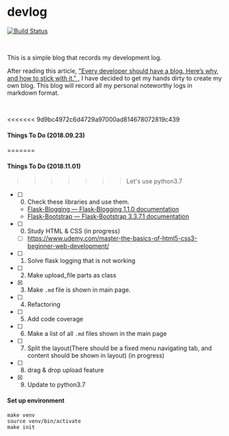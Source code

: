 # devlog
[![Build Status](https://travis-ci.org/flecho/devlog.svg?branch=master)](https://travis-ci.org/flecho/devlog)

<br>

This is a simple blog that records my development log.

After reading this article, 
["Every developer should have a blog. Here’s why, and how to stick with it."
](https://medium.freecodecamp.org/every-developer-should-have-a-blog-heres-why-and-how-to-stick-with-it-5fd55a247fbf),
I have decided to get my hands dirty to create my own blog. 
This blog will record all my personal noteworthy logs in markdown format.  


<br>

<<<<<<< 9d9bc4972c6d4729a97000ad814678072819c439
#### Things To Do (2018.09.23)
=======

#### Things To Do (2018.11.01)
>>>>>>> Let's use python3.7
- [ ] 0. Check these libraries and use them.
    - [Flask-Blogging — Flask-Blogging 1.1.0 documentation](https://flask-blogging.readthedocs.io/en/latest/)
    - [Flask-Bootstrap — Flask-Bootstrap 3.3.7.1 documentation](https://pythonhosted.org/Flask-Bootstrap/index.html)
- [ ] 0. Study HTML & CSS (in progress)
    - [ ] https://www.udemy.com/master-the-basics-of-html5-css3-beginner-web-development/
- [ ] 1. Solve flask logging that is not working
- [ ] 2. Make upload_file parts as class
- [x] 3. Make `.md` file is shown in main page.
- [ ] 4. Refactoring
- [ ] 5. Add code coverage 
- [ ] 6. Make a list of all `.md` files shown in the main page
- [ ] 7. Split the layout(There should be a fixed menu navigating tab, and content should be shown in layout) (in progress)
- [ ] 8. drag & drop upload feature
- [x] 9. Update to python3.7


#### Set up environment 

```
make venv
source venv/bin/activate
make init
```
